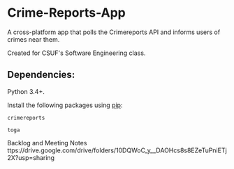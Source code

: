 # Crime-Reports-App
A cross-platform app that polls the Crimereports API and informs users of crimes near them.

Created for CSUF's Software Engineering class.

## Dependencies:

Python 3.4+.

Install the following packages using [pip](https://pip.pypa.io/en/stable/installing/):

`crimereports`

`toga`

Backlog and Meeting Notes
ttps://drive.google.com/drive/folders/10DQWoC_y__DAOHcs8s8EZeTuPniETj2X?usp=sharing
